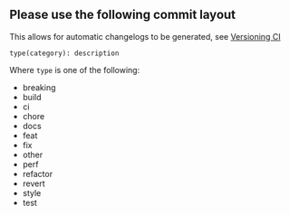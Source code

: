 ## Please use the following commit layout
This allows for automatic changelogs to be generated, see [Versioning CI](./VERSIONING.MD)

```
type(category): description
```

Where `type` is one of the following:

- breaking
- build
- ci
- chore
- docs
- feat
- fix
- other
- perf
- refactor
- revert
- style
- test